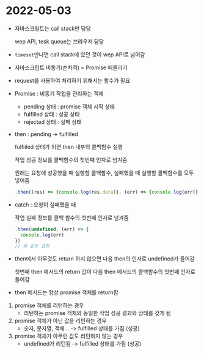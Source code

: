# 2022-05-03

- 자바스크립트는 call stack만 담당

  wep API, tesk queue는 브라우저 담당

- `timeset`만나면 call stack에 있던 것이 wep API로 넘어감

- 자바스크립트 비동기(순차적) = Promise 떠올리기

- request를 사용하여 처리하기 위해서는 함수가 필요

- Promise : 비동기 작업을 관리하는 객체

  - pending 상태 : promise 객체 시작 상태
  - fulfilled 상태 : 성공 상태
  - rejected 상태 : 실패 상태

- then : pending -> fulfilled

  fulfiiled 상태가 되면 then 내부의 콜백함수 실행

  작업 성공 정보를 콜백함수의 첫번째 인자로 넘겨줌

  원래는 요청에 성공했을 때 실행할 콜백함수, 실패했을 때 실행할 콜백함수를 모두 넣어줌

  ```javascript
  .then((res) => {console.log(res.data)}, (err) => {console.log(err)})
  ```

- catch : 요청이 실패했을 때

  작업 실패 정보를 콜백 함수의 첫번째 인자로 넘겨줌

  ```javascript
  .then(undefined, (err) => {
  	console.log(err)
  })
  // 와 같은 표현
  ```

- then에서 아무것도 return 하지 않으면 다음 then의 인자로 undefined가 들어감

  첫번째 then 메서드의 return 값이 다음 then 메서드의 콜백함수의 첫번째 인자로 들어감

- then 메서드는 항상 promise 객체를 return함

1. promise 객체를 리턴하는 경우
   - 리턴하는 promise 객체와 동일한 작업 성공 결과와 상태를 갖게 됨
2. promise 객체가 아닌 값을 리턴하는 경우
   - 숫자, 문자열, 객체... -> fulfilled 상태를 가짐 (성공)
3. promise 객체가 아무런 값도 리턴하지 않는 경우
   - undefined가 리턴됨 -> fulfilled 상태를 가짐 (성공)